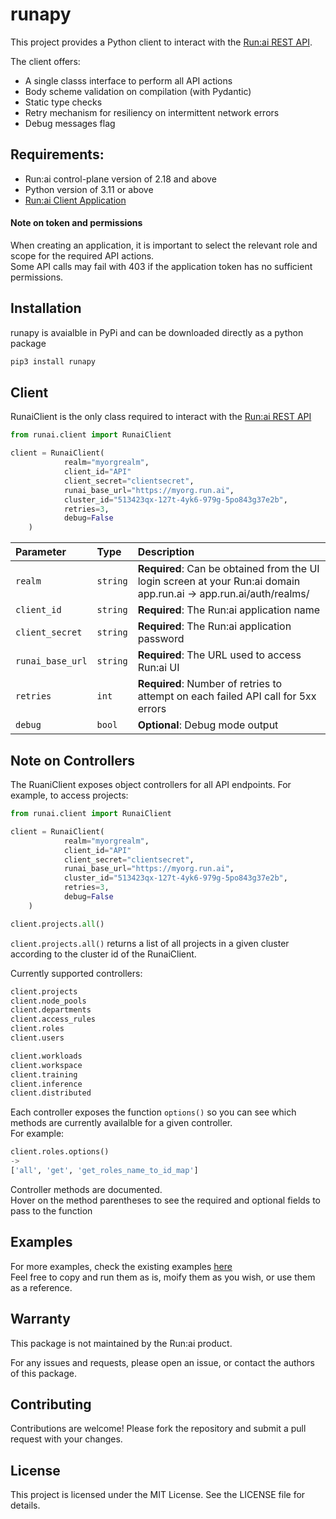 # runapy

This project provides a Python client to interact with the [Run:ai REST API](https://app.run.ai/api/docs).

 The client offers:
- A single classs interface to perform all API actions
- Body scheme validation on compilation (with Pydantic)
- Static type checks
- Retry mechanism for resiliency on intermittent network errors
- Debug messages flag

## Requirements:
 - Run:ai control-plane version of 2.18 and above
 - Python version of 3.11 or above
 - [Run:ai Client Application](https://docs.run.ai/v2.13/developer/rest-auth/#create-a-client-application)

 #### Note on token and permissions
When creating an application, it is important to select the relevant role and scope for the required API actions.\
Some API calls may fail with 403 if the application token has no sufficient permissions.

## Installation

runapy is avaialble in PyPi and can be downloaded directly as a python package
```bash
pip3 install runapy
```

## Client

RunaiClient is the only class required to interact with the [Run:ai REST API](https://app.run.ai/api/docs)

```python
from runai.client import RunaiClient

client = RunaiClient(
            realm="myorgrealm",
            client_id="API"
            client_secret="clientsecret",
            runai_base_url="https://myorg.run.ai",
            cluster_id="513423qx-127t-4yk6-979g-5po843g37e2b",
            retries=3,
            debug=False
    )
```
| Parameter | Type     | Description                       |
| :-------- | :------- | :-------------------------------- |
| `realm`      | `string` | **Required**: Can be obtained from the UI login screen at your Run:ai domain app.run.ai -> app.run.ai/auth/realms/<realm>|
| `client_id`      | `string` | **Required**: The Run:ai application name |
| `client_secret`      | `string` | **Required**: The Run:ai application password |
| `runai_base_url`      | `string` | **Required**: The URL used to access Run:ai UI|
| `retries`      | `int` | **Required**: Number of retries to attempt on each failed API call for 5xx errors |
| `debug`      | `bool` | **Optional**: Debug mode output |

## Note on Controllers
The RuaniClient exposes object controllers for all API endpoints.
For example, to access projects:
```python
from runai.client import RunaiClient

client = RunaiClient(
            realm="myorgrealm",
            client_id="API"
            client_secret="clientsecret",
            runai_base_url="https://myorg.run.ai",
            cluster_id="513423qx-127t-4yk6-979g-5po843g37e2b",
            retries=3,
            debug=False
    )

client.projects.all()
```
`client.projects.all()` returns a list of all projects in a given cluster according to the cluster id of the RunaiClient.

Currently supported controllers:
```python
client.projects
client.node_pools
client.departments
client.access_rules
client.roles
client.users

client.workloads
client.workspace
client.training
client.inference
client.distributed
```
Each controller exposes the function `options()` so you can see which methods are currently availalble for a given controller.\
For example:
```python
client.roles.options()
-> 
['all', 'get', 'get_roles_name_to_id_map']
```

Controller methods are documented.\
Hover on the method parentheses to see the required and optional fields to pass to the function

## Examples
For more examples, check the existing examples [here](examples/)\
Feel free to copy and run them as is, moify them as you wish, or use them as a reference.

## Warranty
This package is not maintained by the Run:ai product.

For any issues and requests, please open an issue, or contact the authors of this package.

## Contributing
Contributions are welcome! Please fork the repository and submit a pull request with your changes.

## License
This project is licensed under the MIT License. 
See the LICENSE file for details.